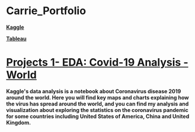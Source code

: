 # Carrie_Portfolio

[**Kaggle**](https://www.kaggle.com/carriech) 

[**Tableau**](https://public.tableau.com/app/profile/carrie.chen5593#!/?newProfile=&activeTab=0)


# [Projects 1- EDA: Covid-19 Analysis - World](https://www.kaggle.com/carriech/covid-19-analysis-plotly)
**Kaggle's data analysis is a notebook about Coronavirus disease 2019 around the world.
Here you will find key maps and charts explaining how the virus has spread around the world, and you can find my analysis and visualization about exploring the statistics on the coronavirus pandemic for some countries including United States of America, China and United Kingdom.**

